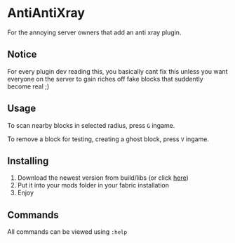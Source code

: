 # AntiAntiXray
For the annoying server owners that add an anti xray plugin.

## Notice
For every plugin dev reading this, you basically cant fix this unless you want everyone on the server to gain riches off fake blocks that suddently become real ;)

## Usage
To scan nearby blocks in selected radius, press `G` ingame.

To remove a block for testing, creating a ghost block, press `V` ingame.

## Installing
1. Download the newest version from build/libs (or click [here](https://github.com/AriliusClient/AntiAntiXray/raw/master/build/libs/AntiAntiXray-1.7.jar))
2. Put it into your mods folder in your fabric installation
3. Enjoy

## Commands
All commands can be viewed using `:help`